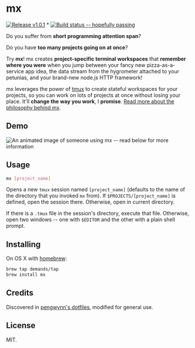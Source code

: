 # mx

[![Release v1.0.1](http://img.shields.io/badge/release-v1.0.1-blue.svg?style=flat)](https://github.com/demands/mx/releases/latest) *
[![Build status -- hopefully passing](http://img.shields.io/travis/demands/mx.svg?style=flat)](https://travis-ci.org/demands/mx)

Do you suffer from **short programming attention span**?

Do you have **too many projects going on at once**?

Try **mx**! mx creates **project-specific terminal workspaces** that **remember where you were** when you jump between your fancy new pizza-as-a-service app idea, the data stream from the hygrometer attached to your petunias, and your brand-new node.js HTTP framework!

mx leverages the power of [tmux](http://tmux.sourceforge.net/) to create stateful workspaces for your projects, so you can work on lots of projects at once without losing your place. It'll **change the way you work**, I **promise**. [Read more about the philosophy behind mx](http://wynnnetherland.com/journal/tmux-stateful-workspaces-for-frictionless-context-switching).



## Demo

![An animated image of someone using mx -- read below for more information](https://raw.github.com/demands/mx/master/demo.gif)

## Usage

```bash
mx [project_name]
```

Opens a new `tmux` session named `[project_name]` (defaults to the name of the directory that you invoked `mx` from). If `$PROJECTS/[project_name]` is defined, open the session there. Otherwise, open in current directory.

If there is a `.tmux` file in the session's directory, execute that file. Otherwise, open two windows -- one with `$EDITOR` and the other with a plain shell prompt.

## Installing

On OS X with [homebrew](http://brew.sh):

```bash
brew tap demands/tap
brew install mx
```

## Credits

Discovered in [pengwynn's dotfiles](https://github.com/pengwynn/dotfiles/blob/master/bin/mx), modified for general use.

## License

MIT.
